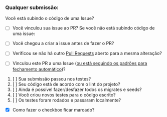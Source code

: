 ### Qualquer submissão:
Você está subindo o código de uma Issue?
* [ ] Você vinculou sua issue ao PR?
Se você não está subindo código de uma issue:
* [ ] Você chegou a criar a issue antes de fazer o PR?

* [ ] Verificou se não há outro [Pull Requests](../../../pulls) aberto para a mesma alteração?
* [ ] Vinculou este PR a uma Issue ([ou está seguindo os padrões para fechamento automático](https://help.github.com/pt/github/managing-your-work-on-github/linking-a-pull-request-to-an-issue))?

1. [ ] Sua submissão passou nos testes?
2. [ ] Seu código está de acordo com o lint do projeto?
3. [ ] Ainda é possível fazer/desfazer todos os migrates e seeds?
4. [ ] Você criou novos testes para o código escrito?
5. [ ] Os testes foram rodados e passaram localmente?

* [x] Como fazer o checkbox ficar marcado?
